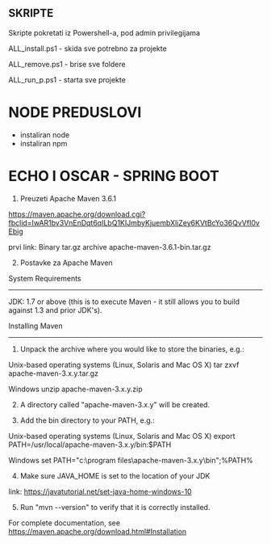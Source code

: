 ## SKRIPTE

Skripte pokretati iz Powershell-a, pod admin privilegijama

ALL_install.ps1 - skida sve potrebno za projekte

ALL_remove.ps1 - brise sve foldere

ALL_run_p.ps1 - starta sve projekte

# NODE PREDUSLOVI

- instaliran node
- instaliran npm


# ECHO I OSCAR - SPRING BOOT

1. Preuzeti Apache Maven 3.6.1

https://maven.apache.org/download.cgi?fbclid=IwAR1bv3VnEnDqt6qILbQ1KIJmbyKjuembXliZey6KVtBcYo36QvVfI0vEbig 

prvi link: Binary tar.gz archive	apache-maven-3.6.1-bin.tar.gz

2. Postavke za Apache Maven

System Requirements

  -------------------

JDK: 1.7 or above (this is to execute Maven - it still allows you to build against 1.3 and prior JDK's).

Installing Maven

----------------

1) Unpack the archive where you would like to store the binaries, e.g.:

Unix-based operating systems (Linux, Solaris and Mac OS X)
      tar zxvf apache-maven-3.x.y.tar.gz

Windows
      unzip apache-maven-3.x.y.zip

2) A directory called "apache-maven-3.x.y" will be created.

3) Add the bin directory to your PATH, e.g.:

Unix-based operating systems (Linux, Solaris and Mac OS X)
      export PATH=/usr/local/apache-maven-3.x.y/bin:$PATH

Windows
      set PATH="c:\program files\apache-maven-3.x.y\bin";%PATH%

4) Make sure JAVA_HOME is set to the location of your JDK
  
link: https://javatutorial.net/set-java-home-windows-10 

5) Run "mvn --version" to verify that it is correctly installed.

For complete documentation, see https://maven.apache.org/download.html#Installation 
  



